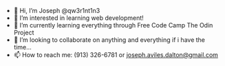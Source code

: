 - 👋 Hi, I’m Joseph @qw3r1nt1n3
- 👀 I’m interested in learning web development!
- 🌱 I’m currently learning everything through Free Code Camp The Odin Project
- 💞️ I’m looking to collaborate on anything and everything if i have the time...
- 📫 How to reach me: (913) 326-6781 or joseph.aviles.dalton@gmail.com

